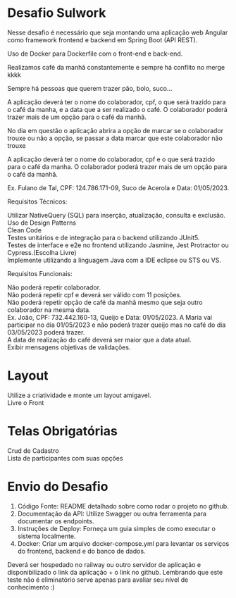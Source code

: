 # Desafio Sulwork

Nesse desafio é necessário que seja montando uma aplicação web Angular como framework frontend e backend em Spring Boot (API REST).

Uso de Docker para Dockerfile com o front-end e back-end.

Realizamos café da manhã constantemente e sempre há conflito no merge kkkk

Sempre há pessoas que querem trazer pão, bolo, suco...

A aplicação deverá ter o nome do colaborador, cpf, o que será trazido para o café da manha, e a data que a ser realizado o café. O colaborador poderá trazer mais de um opção para o café da manhã.

No dia em questão o aplicação abrira a opção de marcar se o colaborador trouxe ou não a opção, se passar a data marcar que este colaborador não trouxe

A aplicação deverá ter o nome do colaborador, cpf e o que será trazido para o café da manha. O colaborador poderá trazer mais de um opção para o café da manhã.

Ex. Fulano de Tal, CPF: 124.786.171-09, Suco de Acerola e Data: 01/05/2023.

Requisitos Técnicos:

Utilizar NativeQuery (SQL) para inserção, atualização, consulta e exclusão.
<br/>
Uso de Design Patterns
<br/>
Clean Code
<br/>
Testes unitários e de integração para o backend utilizando JUnit5.
<br/>
Testes de interface e e2e no frontend utilizando Jasmine, Jest Protractor ou Cypress.(Escolha Livre)
<br/>
Implemente utilizando a linguagem Java com a IDE eclipse ou STS ou VS.
<br/>

Requisitos Funcionais:

Não poderá repetir colaborador.
<br/>
Não poderá repetir cpf e deverá ser válido com 11 posições.
<br/>
Não poderá repetir opção de café da manhã mesmo que seja outro colaborador na mesma data. 
<br/>
Ex. João, CPF: 732.442.160-13, Queijo e Data: 01/05/2023. A Maria vai participar no dia 01/05/2023 e não poderá trazer queijo mas no café do dia 03/05/2023 poderá trazer.
<br/>
A data de realização do café deverá ser maior que a data atual.
<br/>
Exibir mensagens objetivas de validações.


# Layout

Utilize a criatividade e monte um layout amigavel.
<br/>
Livre o Front

# Telas Obrigatórias

Crud de Cadastro
<br/>
Lista de participantes com suas opções

# Envio do Desafio

1) Código Fonte: README detalhado sobre como rodar o projeto no github.
2) Documentação da API: Utilize Swagger ou outra ferramenta para documentar os endpoints.
3) Instruções de Deploy: Forneça um guia simples de como executar o sistema localmente.
4) Docker: Criar um arquivo docker-compose.yml para levantar os serviços do frontend, backend e do banco de dados.

Deverá ser hospedado no railway ou outro servidor de aplicação e disponibilizado o link da aplicação + o link no github.
Lembrando que este teste não é eliminatório serve apenas para avaliar seu nível de conhecimento :)
